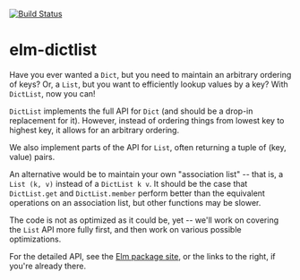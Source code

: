 [![Build Status](https://travis-ci.org/Gizra/elm-dictlist.svg?branch=master)](https://travis-ci.org/Gizra/elm-dictlist)

# elm-dictlist

Have you ever wanted a `Dict`, but you need to maintain an arbitrary
ordering of keys? Or, a `List`, but you want to efficiently lookup values
by a key? With `DictList`, now you can!

`DictList` implements the full API for `Dict` (and should be a drop-in
replacement for it). However, instead of ordering things from lowest
key to highest key, it allows for an arbitrary ordering.

We also implement parts of the API for `List`, often returning a tuple
of (key, value) pairs.

An alternative would be to maintain your own "association list" -- that is,
a `List (k, v)` instead of a `DictList k v`. It should be the case that
`DictList.get` and `DictList.member` perform better than the equivalent
operations on an association list, but other functions may be slower.

The code is not as optimized as it could be, yet -- we'll work on covering
the `List` API more fully first, and then work on various possible optimizations.

For the detailed API, see the
[Elm package site](http://package.elm-lang.org/packages/gizra/elm-dict-list/latest),
or the links to the right, if you're already there.
